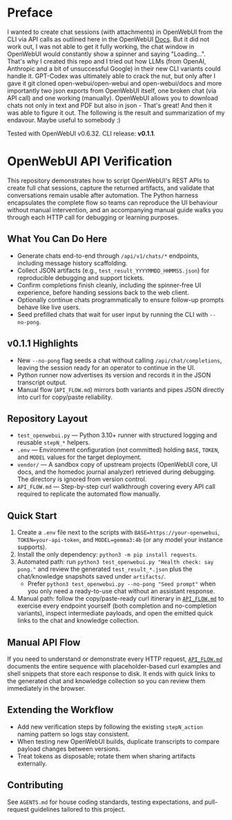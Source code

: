 # Preface
I wanted to create chat sessions (with attachments) in OpenWebUI from the CLI via API calls as outlined here in the OpenWebUI [Docs](https://docs.openwebui.com/tutorials/integrations/backend-controlled-ui-compatible-flow). But it did not work out, I was not able to get it fully working, the chat window in OpenWebUI would constantly show a spinner and saying "Loading...". That's why I created this repo and I tried out how LLMs (from OpenAI, Anthropic and a bit of unsuccessful Google) in their new CLI variants could handle it. GPT-Codex was ultimately able to crack the nut, but only after I gave it git cloned open-webui/open-webui and open-webui/docs and more importantly two json exports from OpenWebUI itself, one broken chat (via API call) and one working (manually). OpenWebUI allows you to download chats not only in text and PDF but also in json - That's great! And then it was able to figure it out. The following is the result and summarization of my endavour. Maybe useful to somebody :)

Tested with OpenWebUI v0.6.32. CLI release: **v0.1.1**.

# OpenWebUI API Verification

This repository demonstrates how to script OpenWebUI's REST APIs to create full chat sessions, capture the returned artifacts, and validate that conversations remain usable after automation. The Python harness encapsulates the complete flow so teams can reproduce the UI behaviour without manual intervention, and an accompanying manual guide walks you through each HTTP call for debugging or learning purposes.

## What You Can Do Here
- Generate chats end-to-end through `/api/v1/chats/*` endpoints, including message history scaffolding.
- Collect JSON artifacts (e.g., `test_result_YYYYMMDD_HHMMSS.json`) for reproducible debugging and support tickets.
- Confirm completions finish cleanly, including the spinner-free UI experience, before handing sessions back to the web client.
- Optionally continue chats programmatically to ensure follow-up prompts behave like live users.
- Seed prefilled chats that wait for user input by running the CLI with `--no-pong`.

## v0.1.1 Highlights
- New `--no-pong` flag seeds a chat without calling `/api/chat/completions`, leaving the session ready for an operator to continue in the UI.
- Python runner now advertises its version and records it in the JSON transcript output.
- Manual flow (`API_FLOW.md`) mirrors both variants and pipes JSON directly into curl for copy/paste reliability.

## Repository Layout
- `test_openwebui.py` — Python 3.10+ runner with structured logging and reusable `stepN_*` helpers.
- `.env` — Environment configuration (not committed) holding `BASE`, `TOKEN`, and `MODEL` values for the target deployment.
- `vendor/` — A sandbox copy of upstream projects (OpenWebUI core, UI docs, and the homedoc journal analyzer) retrieved during debugging. The directory is ignored from version control.
- `API_FLOW.md` — Step-by-step curl walkthrough covering every API call required to replicate the automated flow manually.

## Quick Start
1. Create a `.env` file next to the scripts with `BASE=https://your-openwebui`, `TOKEN=your-api-token`, and `MODEL=gemma3:4b` (or any model your instance supports).
2. Install the only dependency: `python3 -m pip install requests`.
3. Automated path: run `python3 test_openwebui.py "Health check: say pong."` and review the generated `test_result_*.json` plus the chat/knowledge snapshots saved under `artifacts/`.
   - Prefer `python3 test_openwebui.py --no-pong "Seed prompt"` when you only need a ready-to-use chat without an assistant response.
4. Manual path: follow the copy/paste-ready curl itinerary in [`API_FLOW.md`](./API_FLOW.md) to exercise every endpoint yourself (both completion and no-completion variants), inspect intermediate payloads, and open the emitted quick links to the chat and knowledge collection.

## Manual API Flow
If you need to understand or demonstrate every HTTP request, [`API_FLOW.md`](./API_FLOW.md) documents the entire sequence with placeholder-based curl examples and shell snippets that store each response to disk. It ends with quick links to the generated chat and knowledge collection so you can review them immediately in the browser.

## Extending the Workflow
- Add new verification steps by following the existing `stepN_action` naming pattern so logs stay consistent.
- When testing new OpenWebUI builds, duplicate transcripts to compare payload changes between versions.
- Treat tokens as disposable; rotate them when sharing artifacts externally.

## Contributing
See `AGENTS.md` for house coding standards, testing expectations, and pull-request guidelines tailored to this project.
